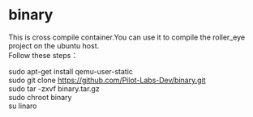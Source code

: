 # binary
This is cross compile container.You can use it to compile the roller_eye project on the ubuntu host.  
Follow these steps： 

sudo apt-get install qemu-user-static  
sudo git clone https://github.com/Pilot-Labs-Dev/binary.git  
sudo tar -zxvf binary.tar.gz  
sudo chroot binary  
su linaro  
